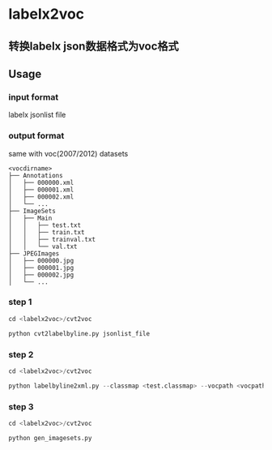 # labelx2voc
## 转换labelx json数据格式为voc格式

## Usage
### input format
labelx jsonlist file
### output format
same with voc(2007/2012) datasets
```
<vocdirname>
├── Annotations
│   ├── 000000.xml
│   ├── 000001.xml
│   ├── 000002.xml
│   └── ...
├── ImageSets
│   ├── Main
│   │   ├── test.txt
│   │   ├── train.txt
│   │   ├── trainval.txt
│   │   └── val.txt
├── JPEGImages
│   ├── 000000.jpg
│   ├── 000001.jpg
│   ├── 000002.jpg
│   └── ...
```


### step 1
```python
cd <labelx2voc>/cvt2voc

python cvt2labelbyline.py jsonlist_file
```


### step 2
```python
cd <labelx2voc>/cvt2voc

python labelbyline2xml.py --classmap <test.classmap> --vocpath <vocpath> --labelbyline <labelbyline_file>
```

### step 3
```python
cd <labelx2voc>/cvt2voc

python gen_imagesets.py
```